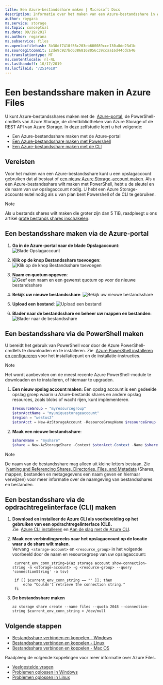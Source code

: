 ```yaml
---
title: Een Azure-bestandsshare maken | Microsoft Docs
description: Informatie over het maken van een Azure-bestandsshare in Azure Files met behulp van de Azure Portal, PowerShell en de Azure CLI.
author: roygara
ms.service: storage
ms.topic: conceptual
ms.date: 09/19/2017
ms.author: rogarana
ms.subservice: files
ms.openlocfilehash: 3b30df7410f56c203eb600089cce130a8de23d1b
ms.sourcegitcommit: 12de9c927bc63868168056c39ccaa16d44cdc646
ms.translationtype: MT
ms.contentlocale: nl-NL
ms.lasthandoff: 10/17/2019
ms.locfileid: "72514618"
---
```

# <a name="create-a-file-share-in-azure-files"></a>Een bestandsshare maken in Azure Files
U kunt Azure-bestandsshares maken met de  [Azure-portal](https://portal.azure.com/), de PowerShell-cmdlets van Azure Storage, de clientbibliotheken van Azure Storage of de REST API van Azure Storage. In deze zelfstudie leert u het volgende:
* Een Azure-bestandsshare maken met de Azure-portal
* [Een Azure-bestandsshare maken met Powershell](#create-file-share-through-powershell)
* [Een Azure-bestandsshare maken met de CLI](#create-file-share-through-command-line-interface-cli)

## <a name="prerequisites"></a>Vereisten
Voor het maken van een Azure-bestandsshare kunt u een opslagaccount gebruiken dat al bestaat of [een nieuw Azure Storage-account maken](../common/storage-create-storage-account.md?toc=%2fazure%2fstorage%2ffiles%2ftoc.json). Als u een Azure-bestandsshare wilt maken met PowerShell, hebt u de sleutel en de naam van uw opslagaccount nodig. U hebt een Azure Storage-accountsleutel nodig als u van plan bent Powershell of de CLI te gebruiken.

> [!NOTE]
> Als u bestands shares wilt maken die groter zijn dan 5 TiB, raadpleegt u ons artikel [grote bestands shares inschakelen](storage-files-how-to-create-large-file-share.md).

## <a name="create-a-file-share-through-the-azure-portal"></a>Een bestandsshare maken via de Azure-portal
1. **Ga in de Azure-portal naar de blade Opslagaccount**:    
    ![Blade Opslagaccount](./media/storage-how-to-create-file-share/create-file-share-portal1.png)

2. **Klik op de knop Bestandsshare toevoegen**:    
    ![Klik op de knop Bestandsshare toevoegen](./media/storage-how-to-create-file-share/create-file-share-portal2.png)

3. **Naam en quotum opgeven**:    
    ![Geef een naam en een gewenst quotum op voor de nieuwe bestandsshare](./media/storage-how-to-create-file-share/create-file-share-portal3.png)

4. **Bekijk uw nieuwe bestandsshare**: ![Bekijk uw nieuwe bestandsshare](./media/storage-how-to-create-file-share/create-file-share-portal4.png)

5. **Upload een bestand**: ![Upload een bestand](./media/storage-how-to-create-file-share/create-file-share-portal5.png)

6. **Blader naar de bestandsshare en beheer uw mappen en bestanden**: ![Blader naar de bestandsshare](./media/storage-how-to-create-file-share/create-file-share-portal6.png)


## <a name="create-file-share-through-powershell"></a>Een bestandsshare via de PowerShell maken
U bereidt het gebruik van PowerShell voor door de Azure PowerShell-cmdlets te downloaden en te installeren. Zie  [Azure PowerShell installeren en configureren](https://docs.microsoft.com/powershell/azure/overview) voor het installatiepunt en de installatie-instructies.

> [!Note]  
> Het wordt aanbevolen om de meest recente Azure PowerShell-module te downloaden en te installeren, of hiernaar te upgraden.

1. **Een nieuw opslag account maken:** Een opslag account is een gedeelde opslag groep waarin u Azure-bestands shares en andere opslag resources, zoals blobs of wacht rijen, kunt implementeren.

    ```PowerShell
    $resourceGroup = "myresourcegroup"
    $storAcctName = "myuniquestorageaccount"
    $region = "westus2"
    $storAcct = New-AzStorageAccount -ResourceGroupName $resourceGroup -Name $storAcctName -SkuName Standard_LRS -Location $region -Kind StorageV2
    ```

2. **Maak een nieuwe bestandsshare**:    
    
    ```powershell
    $shareName = "myshare"
    $share = New-AzStorageShare -Context $storAcct.Context -Name $shareName
    ```

> [!Note]  
> De naam van de bestandsshare mag alleen uit kleine letters bestaan. Zie  [Naming and Referencing Shares, Directories, Files, and Metadata](https://msdn.microsoft.com/library/azure/dn167011.aspx) (Shares, mappen, bestanden en metagegevens een naam geven en hiernaar verwijzen) voor meer informatie over de naamgeving van bestandsshares en bestanden.

## <a name="create-file-share-through-command-line-interface-cli"></a>Een bestandsshare via de opdrachtregelinterface (CLI) maken
1. **Download en installeer de Azure CLI als voorbereiding op het gebruiken van een opdrachtregelinterface (CLI).**  
    Zie  [Azure CLI installeren](https://docs.microsoft.com/cli/azure/install-azure-cli) en [Aan de slag met de Azure CLI](https://docs.microsoft.com/cli/azure/get-started-with-azure-cli).

2. **Maak een verbindingsreeks naar het opslagaccount op de locatie waar u de share wilt maken.**  
    Vervang  ```<storage-account>``` en ```<resource_group>``` in het volgende voorbeeld door de naam en resourcegroep van uw opslagaccount:

   ```azurecli
    current_env_conn_string=$(az storage account show-connection-string -n <storage-account> -g <resource-group> --query 'connectionString' -o tsv)

    if [[ $current_env_conn_string == "" ]]; then  
        echo "Couldn't retrieve the connection string."
    fi
    ```

3. **De bestandsshare maken**
    ```azurecli
    az storage share create --name files --quota 2048 --connection-string $current_env_conn_string > /dev/null
    ```

## <a name="next-steps"></a>Volgende stappen
* [Bestandsshare verbinden en koppelen - Windows](storage-how-to-use-files-windows.md)
* [Bestandsshare verbinden en koppelen - Linux](../storage-how-to-use-files-linux.md)
* [Bestandsshare verbinden en koppelen - Mac OS](storage-how-to-use-files-mac.md)

Raadpleeg de volgende koppelingen voor meer informatie over Azure Files.

* [Veelgestelde vragen](../storage-files-faq.md)
* [Problemen oplossen in Windows](storage-troubleshoot-windows-file-connection-problems.md)      
* [Problemen oplossen in Linux](storage-troubleshoot-linux-file-connection-problems.md)   
